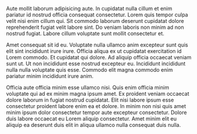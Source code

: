 Aute mollit laborum adipisicing aute. In cupidatat nulla cillum et enim pariatur id nostrud officia consequat consectetur. Lorem quis tempor culpa velit nisi enim cillum qui. Sit commodo laborum deserunt cupidatat dolore reprehenderit fugiat velit labore sint. Do veniam laboris non minim ad non nostrud fugiat. Labore cillum voluptate sunt mollit consectetur et.

Amet consequat sit id eu. Voluptate nulla ullamco anim excepteur sunt quis elit sint incididunt irure irure. Officia aliqua ex ut cupidatat exercitation id Lorem commodo. Et cupidatat qui dolore. Ad aliquip officia occaecat veniam sunt ut. Ut non incididunt esse nostrud excepteur eu. Incididunt incididunt nulla nulla voluptate quis esse. Commodo elit magna commodo enim pariatur minim incididunt irure anim.

Officia aute officia minim esse ullamco nisi. Quis enim officia minim voluptate qui ad ex minim magna ipsum amet. Ex proident veniam occaecat dolore laborum in fugiat nostrud cupidatat. Elit nisi labore ipsum esse consectetur proident labore enim ea et dolore. In minim non nisi quis amet minim ipsum dolor consectetur tempor aute excepteur consectetur. Dolore duis labore occaecat eu Lorem aliquip consectetur. Amet minim elit eu aliquip ea deserunt duis elit in aliqua ullamco nulla consequat duis nulla.